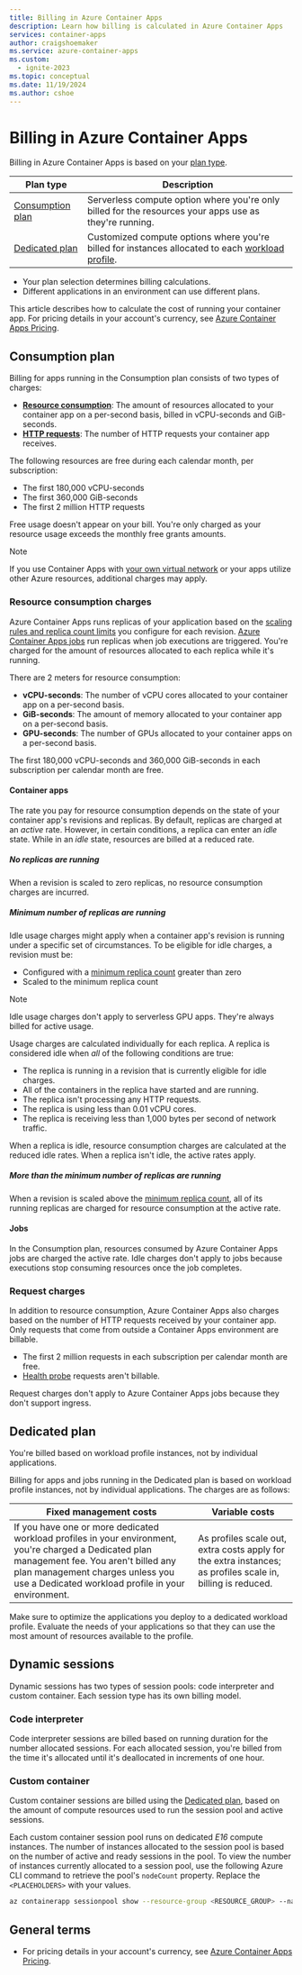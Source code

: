 ```yaml
---
title: Billing in Azure Container Apps
description: Learn how billing is calculated in Azure Container Apps
services: container-apps
author: craigshoemaker
ms.service: azure-container-apps
ms.custom:
  - ignite-2023
ms.topic: conceptual
ms.date: 11/19/2024
ms.author: cshoe
---
```


# Billing in Azure Container Apps

Billing in Azure Container Apps is based on your [plan type](plans.md).

| Plan type | Description |
|--|--|
| [Consumption plan](#consumption-plan) | Serverless compute option where you're only billed for the resources your apps use as they're running. |
| [Dedicated plan](#consumption-dedicated) | Customized compute options where you're billed for instances allocated to each [workload profile](workload-profiles-overview.md). |

- Your plan selection determines billing calculations.
- Different applications in an environment can use different plans.

This article describes how to calculate the cost of running your container app. For pricing details in your account's currency, see [Azure Container Apps Pricing](https://azure.microsoft.com/pricing/details/container-apps/).

## Consumption plan

Billing for apps running in the Consumption plan consists of two types of charges:

- **[Resource consumption](#resource-consumption-charges)**: The amount of resources allocated to your container app on a per-second basis, billed in vCPU-seconds and GiB-seconds.
- **[HTTP requests](#request-charges)**: The number of HTTP requests your container app receives.

The following resources are free during each calendar month, per subscription:

- The first 180,000 vCPU-seconds
- The first 360,000 GiB-seconds
- The first 2 million HTTP requests

Free usage doesn't appear on your bill. You're only charged as your resource usage exceeds the monthly free grants amounts.

> [!NOTE]
> If you use Container Apps with [your own virtual network](networking.md#managed-resources) or your apps utilize other Azure resources, additional charges may apply.

### Resource consumption charges

Azure Container Apps runs replicas of your application based on the [scaling rules and replica count limits](scale-app.md) you configure for each revision. [Azure Container Apps jobs](jobs.md) run replicas when job executions are triggered. You're charged for the amount of resources allocated to each replica while it's running.

There are 2 meters for resource consumption:

- **vCPU-seconds**: The number of vCPU cores allocated to your container app on a per-second basis.
- **GiB-seconds**: The amount of memory allocated to your container app on a per-second basis.
- **GPU-seconds**: The number of GPUs allocated to your container apps on a per-second basis.

The first 180,000 vCPU-seconds and 360,000 GiB-seconds in each subscription per calendar month are free.

#### Container apps

The rate you pay for resource consumption depends on the state of your container app's revisions and replicas. By default, replicas are charged at an *active* rate. However, in certain conditions, a replica can enter an *idle* state. While in an *idle* state, resources are billed at a reduced rate.

##### No replicas are running

When a revision is scaled to zero replicas, no resource consumption charges are incurred.

##### Minimum number of replicas are running

Idle usage charges might apply when a container app's revision is running under a specific set of circumstances. To be eligible for idle charges, a revision must be:

- Configured with a [minimum replica count](scale-app.md) greater than zero
- Scaled to the minimum replica count

> [!NOTE]
> Idle usage charges don't apply to serverless GPU apps. They're always billed for active usage.

Usage charges are calculated individually for each replica. A replica is considered idle when *all* of the following conditions are true:

- The replica is running in a revision that is currently eligible for idle charges.
- All of the containers in the replica have started and are running.
- The replica isn't processing any HTTP requests.
- The replica is using less than 0.01 vCPU cores.
- The replica is receiving less than 1,000 bytes per second of network traffic.

When a replica is idle, resource consumption charges are calculated at the reduced idle rates. When a replica isn't idle, the active rates apply.

##### More than the minimum number of replicas are running

When a revision is scaled above the [minimum replica count](scale-app.md), all of its running replicas are charged for resource consumption at the active rate.

#### Jobs

In the Consumption plan, resources consumed by Azure Container Apps jobs are charged the active rate. Idle charges don't apply to jobs because executions stop consuming resources once the job completes.

### Request charges

In addition to resource consumption, Azure Container Apps also charges based on the number of HTTP requests received by your container app. Only requests that come from outside a Container Apps environment are billable.

- The first 2 million requests in each subscription per calendar month are free.
- [Health probe](./health-probes.md) requests aren't billable.

Request charges don't apply to Azure Container Apps jobs because they don't support ingress.

<a id="consumption-dedicated"></a>

## Dedicated plan

You're billed based on workload profile instances, not by individual applications.

Billing for apps and jobs running in the Dedicated plan is based on workload profile instances, not by individual applications. The charges are as follows:

| Fixed management costs | Variable costs |
|---|---|
| If you have one or more dedicated workload profiles in your environment, you're charged a Dedicated plan management fee. You aren't billed any plan management charges unless you use a Dedicated workload profile in your environment. | As profiles scale out, extra costs apply for the extra instances; as profiles scale in, billing is reduced. |

Make sure to optimize the applications you deploy to a dedicated workload profile. Evaluate the needs of your applications so that they can use the most amount of resources available to the profile.

## Dynamic sessions

Dynamic sessions has two types of session pools: code interpreter and custom container. Each session type has its own billing model.

### Code interpreter

Code interpreter sessions are billed based on running duration for the number allocated sessions. For each allocated session, you're billed from the time it's allocated until it's deallocated in increments of one hour.

### Custom container

Custom container sessions are billed using the [Dedicated plan](#dedicated-plan), based on the amount of compute resources used to run the session pool and active sessions.

Each custom container session pool runs on dedicated *E16* compute instances. The number of instances allocated to the session pool is based on the number of active and ready sessions in the pool. To view the number of instances currently allocated to a session pool, use the following Azure CLI command to retrieve the pool's `nodeCount` property. Replace the `<PLACEHOLDERS>` with your values.

```bash
az containerapp sessionpool show --resource-group <RESOURCE_GROUP> --name <POOL_NAME> --query "properties.nodeCount"
```

## General terms

- For pricing details in your account's currency, see [Azure Container Apps Pricing](https://azure.microsoft.com/pricing/details/container-apps/).
